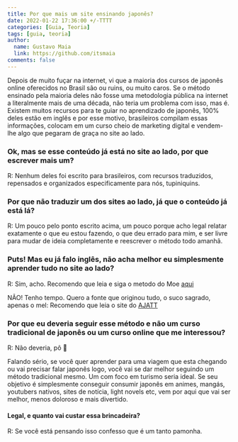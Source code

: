 ```yaml
---
title: Por que mais um site ensinando japonês?
date: 2022-01-22 17:36:00 +/-TTTT
categories: [Guia, Teoria]
tags: [guia, teoria]
author:
  name: Gustavo Maia
  link: https://github.com/itsmaia
comments: false
---
```


Depois de muito fuçar na internet, vi que a maioria dos cursos de japonês online oferecidos no Brasil são ou ruins, ou muito caros. Se o método ensinado pela maioria deles não fosse uma metodologia pública na internet a literalmente mais de uma década, não teria um problema com isso, mas é. Existem muitos recursos para te guiar no aprendizado de japonês, 100% deles estão em inglês e por esse motivo, brasileiros compilam essas informações, colocam em um curso cheio de marketing digital e vendem-lhe algo que pegaram de graça no site ao lado.
  
### Ok, mas se esse conteúdo já está no site ao lado, por que escrever   mais um?
  
R: Nenhum deles foi escrito para brasileiros, com recursos   traduzidos, repensados e organizados especificamente para nós,   tupiniquins.
  
### Por que não traduzir um dos sites ao lado, já que o conteúdo já está lá?
  
R: Um pouco pelo ponto escrito acima, um pouco porque acho legal relatar exatamente o que eu estou fazendo, o que deu errado para mim, e ser livre para mudar de ideia completamente e reescrever o método todo amanhã.
  
### Puts! Mas eu já falo inglês, não acha melhor eu simplesmente aprender tudo no site ao lado?
  
R: Sim, acho. Recomendo que leia e siga o metodo do Moe [aqui](https://learnjapanese.moe/guide/)

NÃO! Tenho tempo. Quero a fonte que originou tudo, o suco sagrado, apenas o mel: Recomendo que leia o site do [AJATT](http://www.alljapaneseallthetime.com/blog/all-japanese-all-the-time-ajatt-how-to-learn-japanese-on-your-own-having-fun-and-to-fluency/)
  
### Por que eu deveria seguir esse método e não um curso tradicional de japonês ou um curso online que me interessou?
  
R: Não deveria, pô 🥳
  
Falando sério, se você quer aprender para uma viagem que esta chegando ou vai precisar falar japonês logo, você vai se dar melhor seguindo um método tradicional mesmo. Um com foco em turismo seria ideal. Se seu objetivo é simplesmente conseguir consumir japonês em animes, mangás, youtubers nativos, sites de notícia, light novels etc, vem por aqui que vai ser melhor, menos doloroso e mais divertido.
  
#### Legal, e quanto vai custar essa brincadeira?
  
R: Se você está pensando isso confesso que é um tanto pamonha.